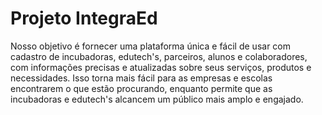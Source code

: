 # Projeto IntegraEd

Nosso objetivo é fornecer uma plataforma única e fácil de usar com cadastro de incubadoras, edutech's, parceiros, alunos e colaboradores, com informações precisas e atualizadas sobre seus serviços, produtos e necessidades. 
Isso torna mais fácil para as empresas e escolas encontrarem o que estão procurando, enquanto permite que as incubadoras e edutech's alcancem um público mais amplo e engajado.